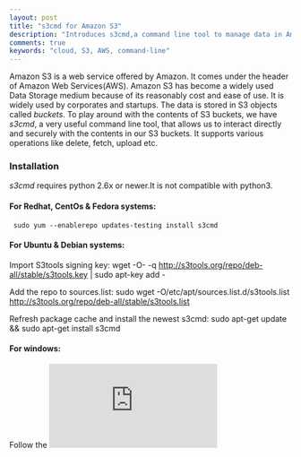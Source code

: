 ```yaml
---
layout: post
title: "s3cmd for Amazon S3"
description: "Introduces s3cmd,a command line tool to manage data in Amazon S3 buckets"
comments: true
keywords: "cloud, S3, AWS, command-line"
---
```

Amazon S3 is a web service offered by Amazon. It comes under the header of Amazon Web Services(AWS). Amazon S3 has become a widely used Data Storage medium because of its reasonably cost and ease of use. 
It is widely used by corporates and startups. The data is stored in S3 objects called *buckets*. To play around with the contents of S3 buckets, we have *s3cmd*, a very useful command line tool, that allows us to interact directly and securely with the contents in our S3 buckets.
It supports various operations like delete, fetch, upload etc.

### Installation

*s3cmd* requires python 2.6x or newer.It is not compatible with python3.

#### For Redhat, CentOs & Fedora systems:

     sudo yum --enablerepo updates-testing install s3cmd

#### For Ubuntu & Debian systems:

Import S3tools signing key: 
    wget -O- -q http://s3tools.org/repo/deb-all/stable/s3tools.key | sudo apt-key add -

Add the repo to sources.list:
    sudo wget -O/etc/apt/sources.list.d/s3tools.list http://s3tools.org/repo/deb-all/stable/s3tools.list

Refresh package cache and install the newest s3cmd: 
    sudo apt-get update && sudo apt-get install s3cmd

#### For windows:

Follow the ![link](http://www.s3express.com/download.htm)
    
